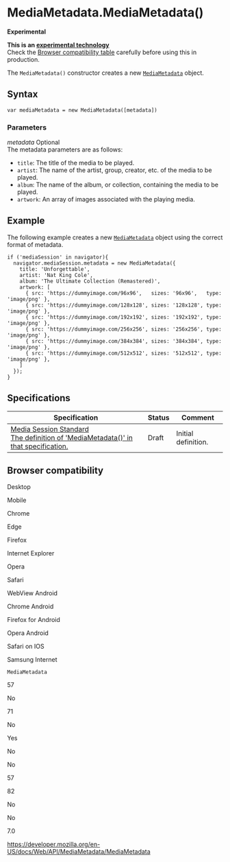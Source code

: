 # MediaMetadata.MediaMetadata()

**Experimental**

**This is an [experimental technology](https://developer.mozilla.org/en-US/docs/MDN/Guidelines/Conventions_definitions#experimental)**  
Check the [Browser compatibility table](#browser_compatibility) carefully before using this in production.

The `MediaMetadata()` constructor creates a new [`MediaMetadata`](../mediametadata) object.

## Syntax

    var mediaMetadata = new MediaMetadata([metadata])

### Parameters

_metadata_ <span class="badge inline optional">Optional</span>  
The metadata parameters are as follows:

- `title`: The title of the media to be played.
- `artist`: The name of the artist, group, creator, etc. of the media to be played.
- `album`: The name of the album, or collection, containing the media to be played.
- `artwork`: An array of images associated with the playing media.

## Example

The following example creates a new [`MediaMetadata`](../mediametadata) object using the correct format of metadata.

    if ('mediaSession' in navigator){
      navigator.mediaSession.metadata = new MediaMetadata({
        title: 'Unforgettable',
        artist: 'Nat King Cole',
        album: 'The Ultimate Collection (Remastered)',
        artwork: [
          { src: 'https://dummyimage.com/96x96',   sizes: '96x96',   type: 'image/png' },
          { src: 'https://dummyimage.com/128x128', sizes: '128x128', type: 'image/png' },
          { src: 'https://dummyimage.com/192x192', sizes: '192x192', type: 'image/png' },
          { src: 'https://dummyimage.com/256x256', sizes: '256x256', type: 'image/png' },
          { src: 'https://dummyimage.com/384x384', sizes: '384x384', type: 'image/png' },
          { src: 'https://dummyimage.com/512x512', sizes: '512x512', type: 'image/png' },
        ]
      });
    }

## Specifications

<table><thead><tr class="header"><th>Specification</th><th>Status</th><th>Comment</th></tr></thead><tbody><tr class="odd"><td><a href="https://w3c.github.io/mediasession/#dom-mediametadata-mediametadata">Media Session Standard<br />
<span class="small">The definition of 'MediaMetadata()' in that specification.</span></a></td><td><span class="spec-draft">Draft</span></td><td>Initial definition.</td></tr></tbody></table>

## Browser compatibility

Desktop

Mobile

Chrome

Edge

Firefox

Internet Explorer

Opera

Safari

WebView Android

Chrome Android

Firefox for Android

Opera Android

Safari on IOS

Samsung Internet

`MediaMetadata`

57

No

71

No

Yes

No

No

57

82

No

No

7.0

<a href="https://developer.mozilla.org/en-US/docs/Web/API/MediaMetadata/MediaMetadata" class="_attribution-link">https://developer.mozilla.org/en-US/docs/Web/API/MediaMetadata/MediaMetadata</a>

